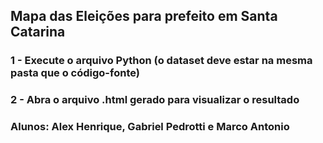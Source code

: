 ## Mapa das Eleições para prefeito em Santa Catarina

###  1 - Execute o arquivo Python (o dataset deve estar na mesma pasta que o código-fonte)

### 2 - Abra o arquivo .html gerado para visualizar o resultado

### Alunos: Alex Henrique, Gabriel Pedrotti e Marco Antonio
